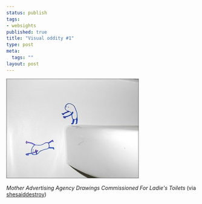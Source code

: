 ```yaml
--- 
status: publish
tags: 
- websights
published: true
title: "Visual oddity #1"
type: post
meta: 
  tags: ""
layout: post
---
```

<a href="http://www.ilikedrawing.co.uk/html/drawings/draw_fr.html"><img src='/media/wp/mother_toilet_14.jpg' alt='Mother Toilet Drawing' class="centered border" /></a>

<em>Mother Advertising Agency
Drawings Commissioned For Ladie's Toilets
</em>
(via <a href="http://www.shesaiddestroy.org/archives/2005/03/10/every-picture-tells-a-story-3/">shesaiddestroy</a>)
